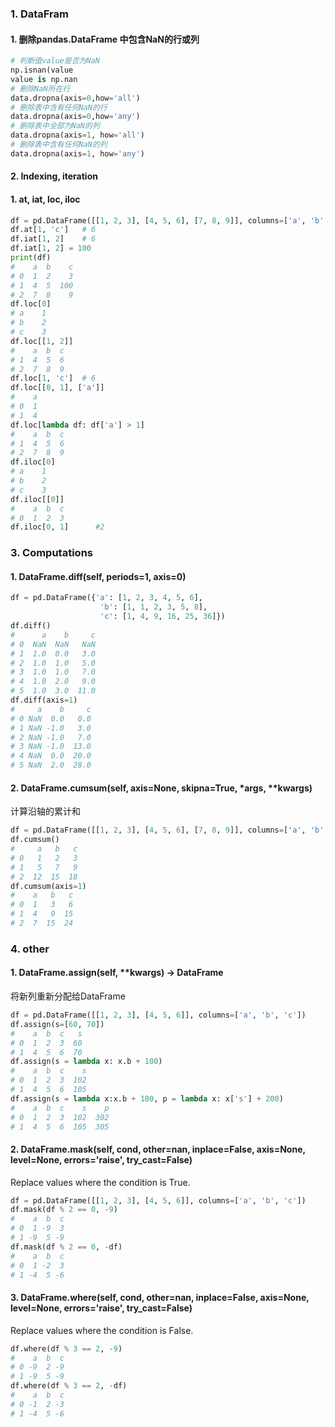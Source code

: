 ### 1. DataFram
#### 1. 删除pandas.DataFrame 中包含NaN的行或列
```py
# 判断值value是否为NaN
np.isnan(value
value is np.nan
# 删除NaN所在行
data.dropna(axis=0,how='all')
# 删除表中含有任何NaN的行
data.dropna(axis=0,how='any')
# 删除表中全部为NaN的列
data.dropna(axis=1, how='all')
# 删除表中含有任何NaN的列
data.dropna(axis=1, how='any')
```
#### 2. Indexing, iteration
#### 1. at, iat, loc, iloc
```py
df = pd.DataFrame([[1, 2, 3], [4, 5, 6], [7, 8, 9]], columns=['a', 'b', 'c'])
df.at[1, 'c']   # 6
df.iat[1, 2]    # 6
df.iat[1, 2] = 100
print(df)
#    a  b    c
# 0  1  2    3
# 1  4  5  100
# 2  7  8    9
df.loc[0]
# a    1
# b    2
# c    3
df.loc[[1, 2]]
#    a  b  c
# 1  4  5  6
# 2  7  8  9
df.loc[1, 'c']  # 6
df.loc[[0, 1], ['a']]
#    a
# 0  1
# 1  4
df.loc[lambda df: df['a'] > 1]
#    a  b  c
# 1  4  5  6
# 2  7  8  9
df.iloc[0]
# a    1
# b    2
# c    3
df.iloc[[0]]
#    a  b  c
# 0  1  2  3
df.iloc[0, 1]      #2
```
### 3. Computations
#### 1. DataFrame.diff(self, periods=1, axis=0) 
```py
df = pd.DataFrame({'a': [1, 2, 3, 4, 5, 6],
                    'b': [1, 1, 2, 3, 5, 8],
                    'c': [1, 4, 9, 16, 25, 36]})
df.diff()
#      a    b     c
# 0  NaN  NaN   NaN
# 1  1.0  0.0   3.0
# 2  1.0  1.0   5.0
# 3  1.0  1.0   7.0
# 4  1.0  2.0   9.0
# 5  1.0  3.0  11.0
df.diff(axis=1)
#     a    b     c
# 0 NaN  0.0   0.0
# 1 NaN -1.0   3.0
# 2 NaN -1.0   7.0
# 3 NaN -1.0  13.0
# 4 NaN  0.0  20.0
# 5 NaN  2.0  28.0
```
#### 2. DataFrame.cumsum(self, axis=None, skipna=True, \*args, \*\*kwargs)
计算沿轴的累计和
```py
df = pd.DataFrame([[1, 2, 3], [4, 5, 6], [7, 8, 9]], columns=['a', 'b', 'c'])
df.cumsum()
#     a   b   c
# 0   1   2   3
# 1   5   7   9
# 2  12  15  18
df.cumsum(axis=1)
#    a   b   c
# 0  1   3   6
# 1  4   9  15
# 2  7  15  24
```
### 4. other
#### 1. DataFrame.assign(self, \*\*kwargs) → DataFrame
将新列重新分配给DataFrame
```py
df = pd.DataFrame([[1, 2, 3], [4, 5, 6]], columns=['a', 'b', 'c'])
df.assign(s=[60, 70])
#    a  b  c   s
# 0  1  2  3  60
# 1  4  5  6  70
df.assign(s = lambda x: x.b + 100)
#    a  b  c    s
# 0  1  2  3  102
# 1  4  5  6  105
df.assign(s = lambda x:x.b + 100, p = lambda x: x['s'] + 200)
#    a  b  c    s    p
# 0  1  2  3  102  302
# 1  4  5  6  105  305
```
#### 2. DataFrame.mask(self, cond, other=nan, inplace=False, axis=None, level=None, errors='raise', try_cast=False)
Replace values where the condition is True.
```py
df = pd.DataFrame([[1, 2, 3], [4, 5, 6]], columns=['a', 'b', 'c'])
df.mask(df % 2 == 0, -9)
#    a  b  c
# 0  1 -9  3
# 1 -9  5 -9
df.mask(df % 2 == 0, -df)
#    a  b  c
# 0  1 -2  3
# 1 -4  5 -6
```
#### 3. DataFrame.where(self, cond, other=nan, inplace=False, axis=None, level=None, errors='raise', try_cast=False)
Replace values where the condition is False.
```py
df.where(df % 3 == 2, -9)
#    a  b  c
# 0 -9  2 -9
# 1 -9  5 -9
df.where(df % 3 == 2, -df)
#    a  b  c
# 0 -1  2 -3
# 1 -4  5 -6
```

